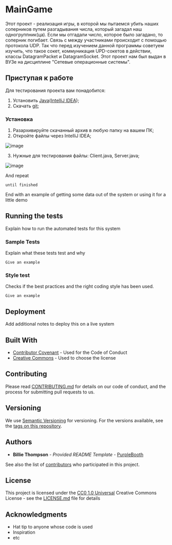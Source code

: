# MainGame

Этот проект - реализация игры, в которой мы пытаемся убить наших соперников путем разгадывания числа, который загадал наш одногруппник(ца). Если мы отгадали число, которое было загадано, то соперник погибает. Связь с между участниками происходит с помощью протокола UDP. Так что перед изучением данной программы советуем изучить, что такое сокет, коммуникация UPD-сокетов в действии, классы DatagramPacket и DatagramSocket.  Этот проект нам был выдан в ВУЗе на дисциплине "Сетевые операционные системы".  

## Приступая к работе

Для тестирования проекта вам понадобится:
1) Установить [Java](https://www.oracle.com/ru/java/technologies/javase/javase-jdk8-downloads.html)([IntelliJ IDEA](https://www.jetbrains.com/ru-ru/idea/download/#section=windows));
2) Скачать [git](https://github.com/h3vy/KingOfHill.git);

### Установка

1) Разархивируйте скачанный архив в любую папку на вашем ПК;
2) Откройте файлы через IntelliJ IDEA;

![image](https://user-images.githubusercontent.com/83367033/116599319-9c419480-a930-11eb-9b1b-acf01742a0c5.png)

3) Нужные для тестирования файлы: Client.java, Server.java;

![image](https://user-images.githubusercontent.com/83367033/116599889-546f3d00-a931-11eb-86df-41f19acb69fa.png)


And repeat

    until finished

End with an example of getting some data out of the system or using it
for a little demo

## Running the tests

Explain how to run the automated tests for this system

### Sample Tests

Explain what these tests test and why

    Give an example

### Style test

Checks if the best practices and the right coding style has been used.

    Give an example

## Deployment

Add additional notes to deploy this on a live system

## Built With

  - [Contributor Covenant](https://www.contributor-covenant.org/) - Used
    for the Code of Conduct
  - [Creative Commons](https://creativecommons.org/) - Used to choose
    the license

## Contributing

Please read [CONTRIBUTING.md](CONTRIBUTING.md) for details on our code
of conduct, and the process for submitting pull requests to us.

## Versioning

We use [Semantic Versioning](http://semver.org/) for versioning. For the versions
available, see the [tags on this
repository](https://github.com/PurpleBooth/a-good-readme-template/tags).

## Authors

  - **Billie Thompson** - *Provided README Template* -
    [PurpleBooth](https://github.com/PurpleBooth)

See also the list of
[contributors](https://github.com/PurpleBooth/a-good-readme-template/contributors)
who participated in this project.

## License

This project is licensed under the [CC0 1.0 Universal](LICENSE.md)
Creative Commons License - see the [LICENSE.md](LICENSE.md) file for
details

## Acknowledgments

  - Hat tip to anyone whose code is used
  - Inspiration
  - etc


